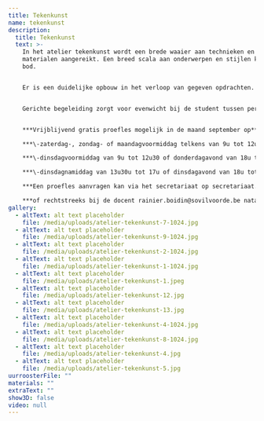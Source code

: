 ```yaml
---
title: Tekenkunst
name: tekenkunst
description:
  title: Tekenkunst
  text: >-
    In het atelier tekenkunst wordt een brede waaier aan technieken en
    materialen aangereikt. Een breed scala aan onderwerpen en stijlen komt aan
    bod.


    Er is een duidelijke opbouw in het verloop van gegeven opdrachten. Geleidelijkheid en individuele opvolging zorgen voor de ontwikkeling van een persoonlijke vormgeving en een uniek artistiek project.


    Gerichte begeleiding zorgt voor evenwicht bij de student tussen persoonlijke expressie en het toepassen en combineren van technische vaardigheden.


    ***V﻿rijblijvend gratis proefles mogelijk in de maand september op***\

    ***\-z﻿aterdag-, zondag- of maandagvoormiddag telkens van 9u tot 12u30 (docent Rainier Boidin)***\

    ***\-d﻿insdagvoormiddag van 9u tot 12u30 of donderdagavond van 18u tot 21u30 (docent Natacha Dimovska)***\

    ***\-d﻿insdagnamiddag van 13u30u tot 17u of dinsdagavond van 18u tot 21u30 (docent Johan Clocheret)***\

    ***Een proefles aanvragen kan via het secretariaat op secretariaat.academiebeeldendekunsten@sovilvoorde.be of 02 251 51 51***\

    ***o﻿f rechtstreeks bij de docent r﻿ainier.boidin@sovilvoorde.be n﻿atacha.dimovska@sovilvoorde.be j﻿ohan.clocheret@sovilvoorde.be***
gallery:
  - altText: alt text placeholder
    file: /media/uploads/atelier-tekenkunst-7-1024.jpg
  - altText: alt text placeholder
    file: /media/uploads/atelier-tekenkunst-9-1024.jpg
  - altText: alt text placeholder
    file: /media/uploads/atelier-tekenkunst-2-1024.jpg
  - altText: alt text placeholder
    file: /media/uploads/atelier-tekenkunst-1-1024.jpg
  - altText: alt text placeholder
    file: /media/uploads/atelier-tekenkunst-1.jpeg
  - altText: alt text placeholder
    file: /media/uploads/atelier-tekenkunst-12.jpg
  - altText: alt text placeholder
    file: /media/uploads/atelier-tekenkunst-13.jpg
  - altText: alt text placeholder
    file: /media/uploads/atelier-tekenkunst-4-1024.jpg
  - altText: alt text placeholder
    file: /media/uploads/atelier-tekenkunst-8-1024.jpg
  - altText: alt text placeholder
    file: /media/uploads/atelier-tekenkunst-4.jpg
  - altText: alt text placeholder
    file: /media/uploads/atelier-tekenkunst-5.jpg
uurroosterFile: ""
materials: ""
extraText: ""
show3D: false
video: null
---
```

